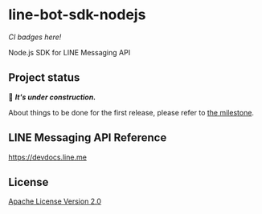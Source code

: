 # line-bot-sdk-nodejs

*CI badges here!*

Node.js SDK for LINE Messaging API

## Project status

:construction: ***It's under construction.***

About things to be done for the first release, please refer to [the milestone](https://git.linecorp.com/Front-End/line-bot-sdk-nodejs/milestones/The%20first%20release).

## LINE Messaging API Reference

https://devdocs.line.me

## License

[Apache License Version 2.0](LICENSE)
